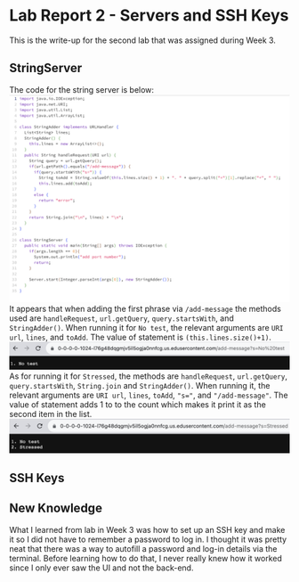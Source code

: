 # Lab Report 2 - Servers and SSH Keys
This is the write-up for the second lab that was assigned during Week 3.

## StringServer
The code for the string server is below: <br> ![Image](https://raw.githubusercontent.com/aerin-c/cse15l-lab-reports/main/Screenshot%202023-10-22%20at%2022.39.21.png) <br> It appears that when adding the first phrase via `/add-message` the methods used are `handleRequest`, `url.getQuery`, `query.startsWith`, and `StringAdder()`. When running it for ```No test```, the relevant arguments are `URI url`, `lines`, and `toAdd`. The value of statement is `(this.lines.size()+1)`. ![Image](https://raw.githubusercontent.com/aerin-c/cse15l-lab-reports/main/Screenshot%202023-10-22%20at%2022.41.27.png) <br> As for running it for ```Stressed```, the methods are `handleRequest`,  `url.getQuery`, `query.startsWith`, `String.join` and `StringAdder()`. When running it, the relevant arguments are `URI url`, `lines`, `toAdd`, `"s="`, and `"/add-message"`. The value of statement adds 1 to to the count which makes it print it as the second item in the list. ![Image](https://raw.githubusercontent.com/aerin-c/cse15l-lab-reports/main/Screenshot%202023-10-22%20at%2022.41.57.png)


## SSH Keys


## New Knowledge
What I learned from lab in Week 3 was how to set up an SSH key and make it so I did not have to remember a password to log in. I thought it was pretty neat that there was a way to autofill a password and log-in details via the terminal. Before learning how to do that, I never really knew how it worked since I only ever saw the UI and not the back-end.
